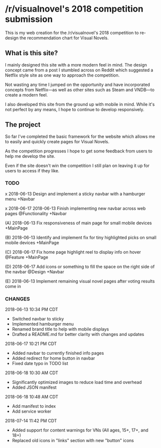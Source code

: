 # /r/visualnovel's 2018 competition submission

This is my web creation for the /r/visualnovel's 2018 competition to re-design the recommendation chart for Visual Novels.

## What is this site?

I mainly designed this site with a more modern feel in mind.
The design concept came from a post I stumbled across on Reddit which suggested a Netflix style site as one way to approach the competition.

Not wasting any time I jumped on the opportunity and have incorporated concepts from Netflix—as well as other sites such as Steam and VNDB—to create a modern feel.

I also developed this site from the ground up with mobile in mind. While it's not perfect by any means, I hope to continue to develop responsively.

## The project

So far I've completed the basic framework for the website which allows me to easily and quickly create pages for Visual Novels.

As the competition progresses I hope to get some feedback from users to help me develop the site.

Even if the site doesn't win the competition I still plan on leaving it up for users to access if they like.

### TODO

x 2018-06-13 Design and implement a sticky navbar with a hamburger menu +Navbar

x 2018-06-17 2018-06-13 Finish implementing new navbar across web pages @Functionality +Navbar

(A) 2018-06-13 Fix responsiveness of main page for small mobile devices +MainPage

(B) 2018-06-13 Identify and implement fix for tiny highlighted picks on small mobile devices +MainPage

(C) 2018-06-17 Fix home page highlight reel to display info on hover @Feature +MainPage

(D) 2018-06-17 Add icons or something to fill the space on the right side of the navbar @Design +Navbar

(E) 2018-06-13 Implement remaining visual novel pages after voting results come in

### CHANGES

2018-06-13 10:34 PM CDT

- Switched navbar to sticky
- Implemented hamburger menu
- Renamed brand title to help with mobile displays
- Drafted a README.md for better clarity with changes and updates

2018-06-17 10:21 PM CDT

- Added navbar to currently finished info pages
- Added redirect for home button in navbar
- Fixed date typo in TODO list

2018-06-18 10:30 AM CDT

- Significantly optimized images to reduce load time and overhead
- Added JSON manifest

2018-06-18 10:48 AM CDT

- Add manifest to index
- Add service worker

2018-07-14 11:42 PM CDT

- Added support for content warnings for VNs (All ages, 15+, 17+, and 18+)
- Replaced old icons in "links" section with new "button" icons
